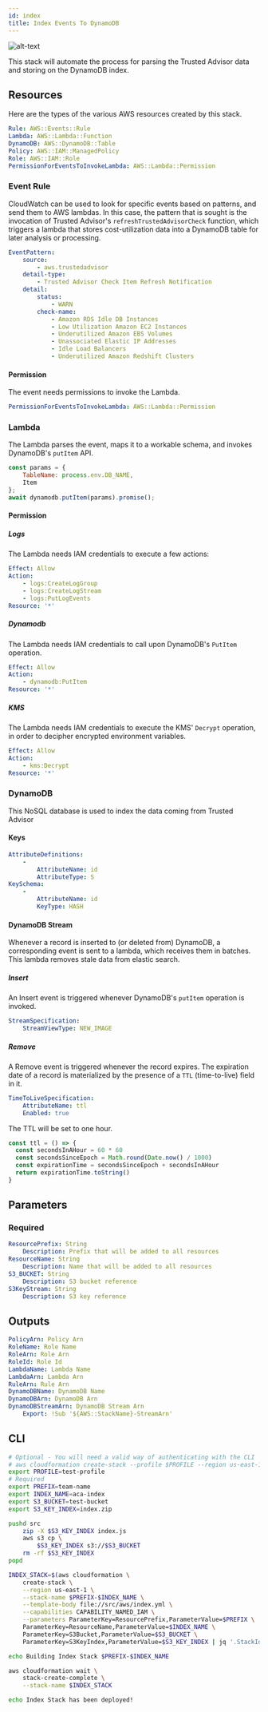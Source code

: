 ```yaml
---
id: index
title: Index Events To DynamoDB
---
```


![alt-text](/automated-cloud-advisor/img/index_data.png)

This stack will automate the process for parsing the Trusted Advisor data and storing on the DynamoDB index.

## Resources

Here are the types of the various AWS resources created by this stack.

```yml
Rule: AWS::Events::Rule
Lambda: AWS::Lambda::Function
DynamoDB: AWS::DynamoDB::Table
Policy: AWS::IAM::ManagedPolicy
Role: AWS::IAM::Role
PermissionForEventsToInvokeLambda: AWS::Lambda::Permission
```

### Event Rule

CloudWatch can be used to look for specific events based on patterns, and send them to AWS lambdas. In this case, the pattern that is sought is the invocation of Trusted Advisor's `refreshTrustedAdvisorCheck` function, which triggers a lambda that stores cost-utilization data into a DynamoDB table for later analysis or processing.

```yml
EventPattern:
    source:
        - aws.trustedadvisor
    detail-type:
        - Trusted Advisor Check Item Refresh Notification
    detail:
        status:
            - WARN
        check-name:
            - Amazon RDS Idle DB Instances
            - Low Utilization Amazon EC2 Instances
            - Underutilized Amazon EBS Volumes
            - Unassociated Elastic IP Addresses
            - Idle Load Balancers
            - Underutilized Amazon Redshift Clusters
```

#### Permission

The event needs permissions to invoke the Lambda.

```yml
PermissionForEventsToInvokeLambda: AWS::Lambda::Permission
```

### Lambda

The Lambda parses the event, maps it to a workable schema, and invokes DynamoDB's `putItem` API.

```js
const params = {
    TableName: process.env.DB_NAME,
    Item
};
await dynamodb.putItem(params).promise();
```

#### Permission

##### Logs

The Lambda needs IAM credentials to execute a few actions:

```yml
Effect: Allow
Action:
    - logs:CreateLogGroup
    - logs:CreateLogStream
    - logs:PutLogEvents
Resource: '*'
```

##### Dynamodb

The Lambda needs IAM credentials to call upon DynamoDB's `PutItem` operation.

```yml
Effect: Allow
Action:
    - dynamodb:PutItem
Resource: '*'
```

##### KMS

The Lambda needs IAM credentials to execute the KMS' `Decrypt` operation, in order to decipher encrypted environment variables.

```yml
Effect: Allow
Action:
    - kms:Decrypt
Resource: '*'
```

### DynamoDB

This NoSQL database is used to index the data coming from Trusted Advisor

#### Keys

```yml
AttributeDefinitions:
    -
        AttributeName: id
        AttributeType: S
KeySchema:
    -
        AttributeName: id
        KeyType: HASH
```

#### DynamoDB Stream

Whenever a record is inserted to (or deleted from) DynamoDB, a corresponding event is sent to a lambda, which receives them in batches. This lambda removes stale data from elastic search.

##### Insert

An Insert event is triggered whenever DynamoDB's `putItem` operation is invoked.

```yml
StreamSpecification:
    StreamViewType: NEW_IMAGE
```

##### Remove

A Remove event is triggered whenever the record expires. The expiration date of a record is materialized by the presence of a `TTL` (time-to-live) field in it.

```yml
TimeToLiveSpecification:
    AttributeName: ttl
    Enabled: true
```

The TTL will be set to one hour.

```js
const ttl = () => {
  const secondsInAHour = 60 * 60
  const secondsSinceEpoch = Math.round(Date.now() / 1000)
  const expirationTime = secondsSinceEpoch + secondsInAHour
  return expirationTime.toString()
}
```

## Parameters

### Required

```yml
ResourcePrefix: String
    Description: Prefix that will be added to all resources
ResourceName: String
    Description: Name that will be added to all resources
S3_BUCKET: String
    Description: S3 bucket reference
S3KeyStream: String
    Description: S3 key reference
```

## Outputs

```yml
PolicyArn: Policy Arn
RoleName: Role Name
RoleArn: Role Arn
RoleId: Role Id
LambdaName: Lambda Name
LambdaArn: Lambda Arn
RuleArn: Rule Arn
DynamoDBName: DynamoDB Name
DynamoDBArn: DynamoDB Arn
DynamoDBStreamArn: DynamoDB Stream Arn
    Export: !Sub '${AWS::StackName}-StreamArn'
```

## CLI

```bash
# Optional - You will need a valid way of authenticating with the CLI
# aws cloudformation create-stack --profile $PROFILE --region us-east-1 ...
export PROFILE=test-profile
# Required
export PREFIX=team-name
export INDEX_NAME=aca-index
export S3_BUCKET=test-bucket
export S3_KEY_INDEX=index.zip

pushd src
    zip -X $S3_KEY_INDEX index.js
    aws s3 cp \
        $S3_KEY_INDEX s3://$S3_BUCKET
    rm -rf $S3_KEY_INDEX
popd

INDEX_STACK=$(aws cloudformation \
    create-stack \
    --region us-east-1 \
    --stack-name $PREFIX-$INDEX_NAME \
    --template-body file://src/aws/index.yml \
    --capabilities CAPABILITY_NAMED_IAM \
    --parameters ParameterKey=ResourcePrefix,ParameterValue=$PREFIX \
    ParameterKey=ResourceName,ParameterValue=$INDEX_NAME \
    ParameterKey=S3Bucket,ParameterValue=$S3_BUCKET \
    ParameterKey=S3KeyIndex,ParameterValue=$S3_KEY_INDEX | jq '.StackId' | tr -d '"')

echo Building Index Stack $PREFIX-$INDEX_NAME

aws cloudformation wait \
    stack-create-complete \
    --stack-name $INDEX_STACK

echo Index Stack has been deployed!
```
